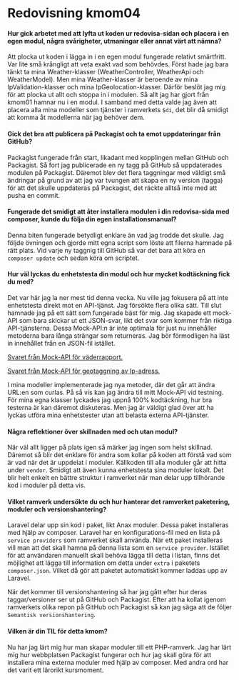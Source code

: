 ---
---

# Redovisning kmom04

#### Hur gick arbetet med att lyfta ut koden ur redovisa-sidan och placera i en egen modul, några svårigheter, utmaningar eller annat värt att nämna?

Att plocka ut koden i lägga in i en egen modul fungerade relativt smärtfritt. Var lite små krångligt att veta exakt vad som behövdes. Först hade jag bara tänkt ta mina Weather-klasser (WeatherController, WeatherApi och WeatherModel). Men mina Weather-klasser är beroende av mina IpValidation-klasser och mina IpGeolocation-klasser. Därför beslöt jag mig för att plocka ut allt och stoppa in i modulen. Så allt jag har gjort från kmom01 hamnar nu i en modul. I samband med detta valde jag även att placera alla mina modeller som tjänster i ramverkets `$di`, det blir då smidigt att komma åt modellerna när jag behöver dem.

#### Gick det bra att publicera på Packagist och ta emot uppdateringar från GitHub?

Packagist fungerade från start, likadant med kopplingen mellan GitHub och Packagist. Så fort jag publicerade en ny tagg på GitHub så uppdaterades modulen på Packagist. Däremot blev det flera taggningar med väldigt små ändringar på grund av att jag var tvungen att skapa en ny version (tagga) för att det skulle uppdateras på Packagist, det räckte alltså inte med att pusha en commit.

#### Fungerade det smidigt att åter installera modulen i din redovisa-sida med composer, kunde du följa din egen installationsmanual?

Denna biten fungerade betydligt enklare än vad jag trodde det skulle. Jag följde övningen och gjorde mitt egna script som löste att filerna hamnade på rätt plats. Vid varje ny taggnig till GitHub så var det bara att köra en `composer update` och sedan köra om scriptet.

#### Hur väl lyckas du enhetstesta din modul och hur mycket kodtäckning fick du med?

Det var här jag la ner mest tid denna vecka. Nu ville jag fokusera på att inte enhetstesta direkt mot en API-tjänst. Jag försökte flera olika sätt. Till slut hamnade jag på ett sätt som fungerade bäst för mig. Jag skapade ett mock-API som bara skickar ut ett JSON-svar, likt det svar som kommer från riktiga API-tjänsterna. Dessa Mock-API:n är inte optimala för just nu innehåller metoderna bara långa strängar som returneras. Jag bör förmodligen ha läst in innehållet från en JSON-fil istället.

[Svaret från Mock-API för väderrapport.](http://www.student.bth.se/~rony18/dbwebb-kurser/ramverk1/me/redovisa/htdocs/mock)

[Svaret från Mock-API för geotaggning av Ip-adress.](http://www.student.bth.se/~rony18/dbwebb-kurser/ramverk1/me/redovisa/htdocs/mock/ip)

I mina modeller implementerade jag nya metoder, där det går att ändra URL:en som curlas. På så vis kan jag ändra till mitt Mock-API vid testning. För mina egna klasser lyckades jag uppnå 100% kodtäckning, hur bra testerna är kan däremot diskuteras. Men jag är väldigt glad över att ha lyckas utföra mina enhetstester utan att belasta externa API-tjänster.

#### Några reflektioner över skillnaden med och utan modul?

När väl allt ligger på plats igen så märker jag ingen som helst skillnad. Däremot så blir det enklare för andra som kollar på koden att förstå vad som är vad när det är uppdelat i moduler. Källkoden till alla moduler går att hitta under `vendor`. Smidigt att även kunna enhetstesta sina moduler lokalt. Det blir helt enkelt en bättre struktur i ramverket när man delar upp tillhörande kod i moduler på detta vis.

#### Vilket ramverk undersökte du och hur hanterar det ramverket paketering, moduler och versionshantering?

Laravel delar upp sin kod i paket, likt Anax moduler. Dessa paket installeras med hjälp av composer. Laravel har en konfigurations-fil med en lista på `service providers` som ramverket skall använda. När ett paket installeras vill man att det skall hamna på denna lista som en `service provider`. Istället för att användaren manuellt skall behöva lägga till detta i listan, finns det möjlighet att lägga till information om detta under `extra` i paketets `composer.json`. Vilket då gör att paketet automatiskt kommer laddas upp av Laravel.

När det kommer till versionshantering så har jag gått efter hur deras taggar/versioner ser ut på GitHub och Packagist. Efter att ha kollat igenom ramverkets olika repon på GitHub och Packagist så kan jag säga att de följer `Semantisk versionshantering`.

#### Vilken är din TIL för detta kmom?

Nu har jag lärt mig hur man skapar moduler till ett PHP-ramverk. Jag har lärt mig hur webbplatsen Packagist fungerar och hur jag skall göra för att installera mina externa moduler med hjälp av composer. Med andra ord har det varit ett lärorikt kursmoment.
